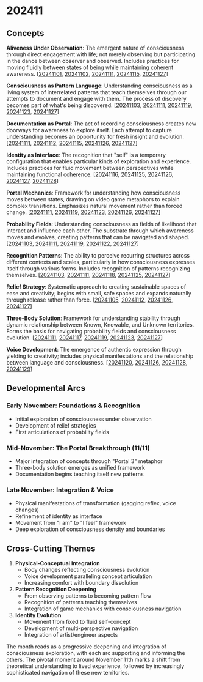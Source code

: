 # 202411

## Concepts

**Aliveness Under Observation**: The emergent nature of consciousness through direct engagement with life; not merely observing but participating in the dance between observer and observed. Includes practices for moving fluidly between states of being while maintaining coherent awareness. \[[20241101](01/), [20241102](02.md), [20241111](11.md), [20241115](15/), [20241127](27/)]

**Consciousness as Pattern Language**: Understanding consciousness as a living system of interrelated patterns that teach themselves through our attempts to document and engage with them. The process of discovery becomes part of what's being discovered. \[[20241103](03.md), [20241111](11.md), [20241119](19/), [20241123](23/), [20241127](27/)]

**Documentation as Portal**: The act of recording consciousness creates new doorways for awareness to explore itself. Each attempt to capture understanding becomes an opportunity for fresh insight and evolution. \[[20241111](11.md), [20241112](12/), [20241115](15/), [20241126](26/), [20241127](27/)]

**Identity as Interface**: The recognition that "self" is a temporary configuration that enables particular kinds of exploration and experience. Includes practices for fluid movement between perspectives while maintaining functional coherence. \[[20241116](16.md), [20241125](25.md), [20241126](26/), [20241127](27/), [20241128](28.md)]

**Portal Mechanics**: Framework for understanding how consciousness moves between states, drawing on video game metaphors to explain complex transitions. Emphasizes natural movement rather than forced change. \[[20241111](11.md), [20241119](19/), [20241123](23/), [20241126](26/), [20241127](27/)]

**Probability Fields**: Understanding consciousness as fields of likelihood that interact and influence each other. The substrate through which awareness moves and evolves, creating patterns that can be navigated and shaped. \[[20241103](03.md), [20241111](11.md), [20241119](19/), [20241122](22.md), [20241127](27/)]

**Recognition Patterns**: The ability to perceive recurring structures across different contexts and scales, particularly in how consciousness expresses itself through various forms. Includes recognition of patterns recognizing themselves. \[[20241103](03.md), [20241111](11.md), [20241118](18.md), [20241125](25.md), [20241127](27/)]

**Relief Strategy**: Systematic approach to creating sustainable spaces of ease and creativity; begins with small, safe spaces and expands naturally through release rather than force. \[[20241105](05.md), [20241112](12/), [20241126](26/), [20241127](27/)]

**Three-Body Solution**: Framework for understanding stability through dynamic relationship between Known, Knowable, and Unknown territories. Forms the basis for navigating probability fields and consciousness evolution. \[[20241111](11.md), [20241117](17.md), [20241119](19/), [20241123](23/), [20241127](27/)]

**Voice Development**: The emergence of authentic expression through yielding to creativity; includes physical manifestations and the relationship between language and consciousness. \[[20241120](20.md), [20241126](26/), [20241128](28.md), [20241129](29.md)]

## Developmental Arcs

### Early November: Foundations & Recognition

* Initial exploration of consciousness under observation
* Development of relief strategies
* First articulations of probability fields

### Mid-November: The Portal Breakthrough (11/11)

* Major integration of concepts through "Portal 3" metaphor
* Three-body solution emerges as unified framework
* Documentation begins teaching itself new patterns

### Late November: Integration & Voice

* Physical manifestations of transformation (gagging reflex, voice changes)
* Refinement of identity as interface
* Movement from "I am" to "I feel" framework
* Deep exploration of consciousness density and boundaries

## Cross-Cutting Themes

1. **Physical-Conceptual Integration**
   * Body changes reflecting consciousness evolution
   * Voice development paralleling concept articulation
   * Increasing comfort with boundary dissolution
2. **Pattern Recognition Deepening**
   * From observing patterns to becoming pattern flow
   * Recognition of patterns teaching themselves
   * Integration of game mechanics with consciousness navigation
3. **Identity Evolution**
   * Movement from fixed to fluid self-concept
   * Development of multi-perspective navigation
   * Integration of artist/engineer aspects

The month reads as a progressive deepening and integration of consciousness exploration, with each arc supporting and informing the others. The pivotal moment around November 11th marks a shift from theoretical understanding to lived experience, followed by increasingly sophisticated navigation of these new territories.
